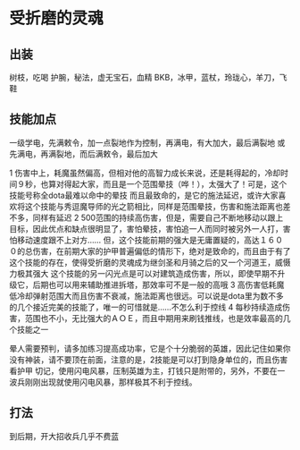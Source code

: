 # 受折磨的灵魂

## 出装
树枝，吃喝
护腕，秘法，虚无宝石，血精
BKB，冰甲，蓝杖，玲珑心，羊刀，飞鞋

## 技能加点
一级学电，先满敕令，加一点裂地作为控制，再满电，有大加大，最后满裂地
或
先满电，再满裂地，而后满敕令，最后加大

1 伤害中上，耗魔虽然偏高，但相对他的高智力成长来说，还是耗得起的，冷却时间９秒，也算对得起大家，而且是一个范围晕技（哗！），太强大了！可是，这个技能号称全dota最难以命中的晕技
而且最致命的，是它的施法延迟，或许大家喜欢将这个技能与秀逗魔导师的光之箭相比，同样是范围晕技，伤害和施法距离也差不多，同样有延迟
2 500范围的持续高伤害，但是，需要自己不断地移动以跟上目标，因此优点和缺点很明显了，害怕晕技，害怕追一人而同时被另外一人打，害怕移动速度跟不上对方……
但，这个技能前期的强大是无庸置疑的，高达１６００的总伤害，在前期大家的护甲普遍偏低的情形下，绝对是致命的，而且由于有了这个技能的存在，使得受折磨的灵魂成为继剑圣和月骑之后的又一个河道王，威慑力极其强大
这个技能的另一闪光点是可以对建筑造成伤害，所以，即使早期不升级它，后期也可以用来辅助推进拆塔，那效率可不是一般的高哦
3 高伤害低耗魔低冷却弹射范围大而且伤害不衰减，施法距离也很远。可以说是dota里为数不多的几个接近完美的技能了，唯一的可惜就是……不怎么利于控线
4 每秒持续造成伤害，范围也不小，无比强大的ＡＯＥ，而且中期用来刷钱推线，也是效率最高的几个技能之一

晕人需要预判，请多加练习提高成功率，它是个十分脆弱的英雄，因此记住如果你没有神装，请不要顶在前面，注意的是，2技能是可以打到隐身单位的，而且伤害看护甲
切记，使用闪电风暴，压制英雄为主，打钱只是附带的，另外，不要在一波兵刚刚出现就使用闪电风暴，那样极其不利于控线。

## 打法
到后期，开大招收兵几乎不费蓝
